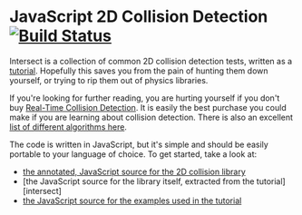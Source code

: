 JavaScript 2D Collision Detection [![Build Status][travis_image]][travis]
=================================

Intersect is a collection of common 2D collision detection tests, written as a
[tutorial][annotated]. Hopefully this saves you from the pain of hunting them
down yourself, or trying to rip them out of physics libraries.

If you're looking for further reading, you are hurting yourself if you don't
buy [Real-Time Collision Detection][rtcd]. It is easily the best purchase you
could make if you are learning about collision detection. There is also an
excellent [list of different algorithms here][algorithms].

The code is written in JavaScript, but it's simple and should be easily
portable to your language of choice. To get started, take a look at:

- [the annotated, JavaScript source for the 2D collision library][annotated]
- [the JavaScript source for the library itself, extracted from the tutorial][intersect]
- [the JavaScript source for the examples used in the tutorial][examples]

[annotated]: http://noonat.github.io/intersect
[examples]: https://github.com/noonat/intersect/blob/master/examples.js
[library]: https://github.com/noonat/intersect/blob/master/intersect.js
[rtcd]: http://realtimecollisiondetection.net/
[algorithms]: http://www.realtimerendering.com/intersections.html
[travis]: http://travis-ci.org/noonat/intersect
[travis_image]: https://secure.travis-ci.org/noonat/intersect.png?branch=master
